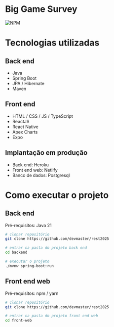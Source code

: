 # Big Game Survey 
[![NPM](https://img.shields.io/github/license/fjedi9/rest2025)](https://github.com/devmaster/rest2025/blob/master/LICENSE) 

# Tecnologias utilizadas
## Back end
- Java
- Spring Boot
- JPA / Hibernate
- Maven
## Front end
- HTML / CSS / JS / TypeScript
- ReactJS
- React Native
- Apex Charts
- Expo
## Implantação em produção
- Back end: Heroku
- Front end web: Netlify
- Banco de dados: Postgresql

# Como executar o projeto

## Back end
Pré-requisitos: Java 21

```bash
# clonar repositório
git clone https://github.com/devmaster/rest2025

# entrar na pasta do projeto back end
cd backend

# executar o projeto
./mvnw spring-boot:run
```

## Front end web
Pré-requisitos: npm / yarn

```bash
# clonar repositório
git clone https://github.com/devmaster/rest2025

# entrar na pasta do projeto front end web
cd front-web
